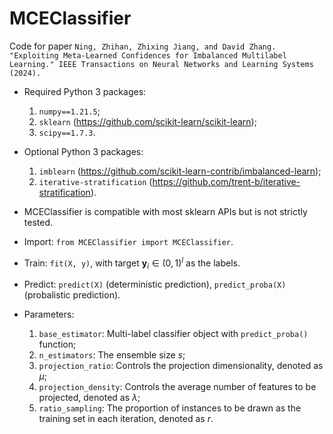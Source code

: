 # MCEClassifier

Code for paper `Ning, Zhihan, Zhixing Jiang, and David Zhang. "Exploiting Meta-Learned Confidences for Imbalanced Multilabel Learning." IEEE Transactions on Neural Networks and Learning Systems (2024).`

* Required Python 3 packages:
    1. `numpy==1.21.5`;
    2. `sklearn` (https://github.com/scikit-learn/scikit-learn);
    3. `scipy==1.7.3`.

* Optional Python 3 packages: 
    1. `imblearn` (https://github.com/scikit-learn-contrib/imbalanced-learn);
    2. `iterative-stratification` (https://github.com/trent-b/iterative-stratification).

* MCEClassifier is compatible with most sklearn APIs but is not strictly tested.

* Import: `from MCEClassifier import MCEClassifier`.

* Train: `fit(X, y)`, with target $\textbf{y}_i \in (0, 1)^l$ as the labels. 

* Predict: `predict(X)` (deterministic prediction), `predict_proba(X)` (probalistic prediction).

* Parameters: 
    1. `base_estimator`: Multi-label classifier object with `predict_proba()` function;
    2. `n_estimators`: The ensemble size $s$;
    3. `projection_ratio`: Controls the projection dimensionality, denoted as $\mu$;
    4. `projection_density`: Controls the average number of features to be projected, denoted as $\lambda$;
    5. `ratio_sampling`: The proportion of instances to be drawn as the training set in each iteration, denoted as $r$.
